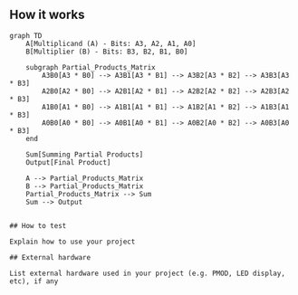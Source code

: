 <!---

This file is used to generate your project datasheet. Please fill in the information below and delete any unused
sections.

You can also include images in this folder and reference them in the markdown. Each image must be less than
512 kb in size, and the combined size of all images must be less than 1 MB.
-->

## How it works

```mermaid
graph TD
    A[Multiplicand (A) - Bits: A3, A2, A1, A0]
    B[Multiplier (B) - Bits: B3, B2, B1, B0]

    subgraph Partial_Products_Matrix
        A3B0[A3 * B0] --> A3B1[A3 * B1] --> A3B2[A3 * B2] --> A3B3[A3 * B3]
        A2B0[A2 * B0] --> A2B1[A2 * B1] --> A2B2[A2 * B2] --> A2B3[A2 * B3]
        A1B0[A1 * B0] --> A1B1[A1 * B1] --> A1B2[A1 * B2] --> A1B3[A1 * B3]
        A0B0[A0 * B0] --> A0B1[A0 * B1] --> A0B2[A0 * B2] --> A0B3[A0 * B3]
    end

    Sum[Summing Partial Products]
    Output[Final Product]

    A --> Partial_Products_Matrix
    B --> Partial_Products_Matrix
    Partial_Products_Matrix --> Sum
    Sum --> Output


## How to test

Explain how to use your project

## External hardware

List external hardware used in your project (e.g. PMOD, LED display, etc), if any
